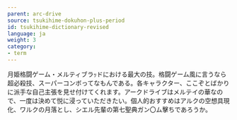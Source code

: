 ```yaml
---
parent: arc-drive
source: tsukihime-dokuhon-plus-period
id: tsukihime-dictionary-revised
language: ja
weight: 3
category:
- term
---
```


月姫格闘ゲーム・メルティブラｯドにおける最大の技。格闘ゲーム風に言うなら超必殺技、スーパーコンボってなもんである。各キャラクター、ここぞとばかりに派手な自己主張を見せ付けてくれます。アークドライブはメルテイの華なので、一度は決めて悦に浸っていただきたい。個人的おすすめはアルクの空想具現化、ワルクの月落とし、シエル先輩の第七聖典ガン〇ム擊ちであろうか。
